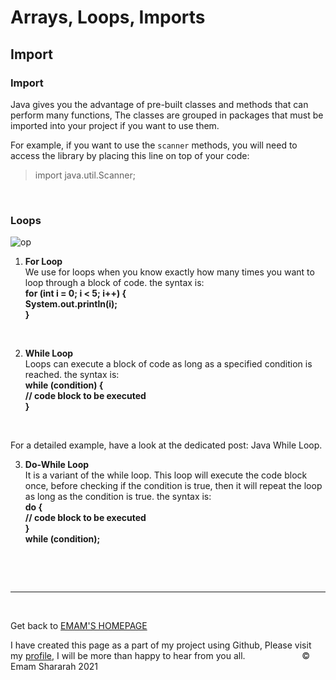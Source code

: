 # Arrays, Loops, Imports

## Import

### Import

Java gives you the advantage of pre-built classes and methods that can perform many functions, The classes are grouped in  packages that must be imported into your project if you want to use them.

For example, if you want to use the `scanner` methods, you will need to access the library by placing this line on top of your code:

>import java.util.Scanner;

&nbsp;

### Loops



![op](https://static.javatpoint.com/images/java-loops.png)

1. **For Loop**<br>
We use for loops when you know exactly how many times you want to loop through a block of code.
the syntax is: <br>
**for (int i = 0; i < 5; i++) {<br>
  System.out.println(i);<br>
}**

&nbsp;


2. **While Loop**<br>
Loops can execute a block of code as long as a specified condition is reached.
the syntax is: <br>
**while (condition) {<br>
  // code block to be executed<br>
}**


&nbsp;


For a detailed example, have a look at the dedicated post: Java While Loop.

3. **Do-While Loop**<br>
It is a variant of the while loop. This loop will execute the code block once, before checking if the condition is true, then it will repeat the loop as long as the condition is true.
the syntax is: <br>
**do {<br>
  // code block to be executed<br>
}<br>
while (condition);**<br>


&nbsp;


&nbsp;



<hr>
&nbsp;
&nbsp;

Get back to [EMAM'S HOMEPAGE](https://emam96.github.io/reading-notes/)

 I have created this page as a part of my project using Github, Please visit my [profile](https://github.com/Emam96), I will be more than happy to hear from you all.      &nbsp;        &nbsp;       &nbsp;   &nbsp;&nbsp;&nbsp;&nbsp;&nbsp;&nbsp;&nbsp;&nbsp;&nbsp;&nbsp;&nbsp;&nbsp;&nbsp;&nbsp;&nbsp;      © Emam Shararah 2021
